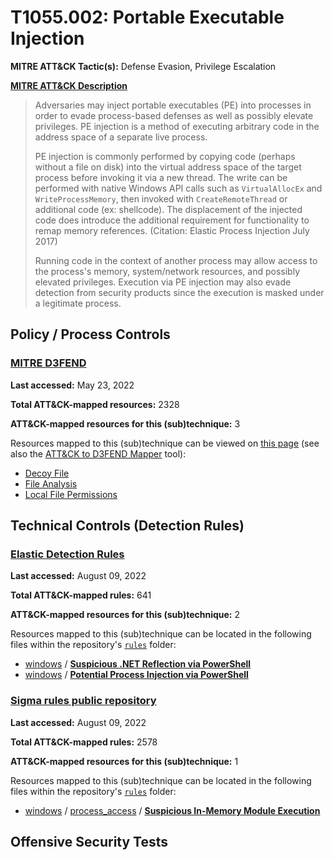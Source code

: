 # T1055.002: Portable Executable Injection
**MITRE ATT&CK Tactic(s):** Defense Evasion, Privilege Escalation

**[MITRE ATT&CK Description](https://attack.mitre.org/techniques/T1055/002)**
<blockquote>Adversaries may inject portable executables (PE) into processes in order to evade process-based defenses as well as possibly elevate privileges. PE injection is a method of executing arbitrary code in the address space of a separate live process. 

PE injection is commonly performed by copying code (perhaps without a file on disk) into the virtual address space of the target process before invoking it via a new thread. The write can be performed with native Windows API calls such as <code>VirtualAllocEx</code> and <code>WriteProcessMemory</code>, then invoked with <code>CreateRemoteThread</code> or additional code (ex: shellcode). The displacement of the injected code does introduce the additional requirement for functionality to remap memory references. (Citation: Elastic Process Injection July 2017) 

Running code in the context of another process may allow access to the process's memory, system/network resources, and possibly elevated privileges. Execution via PE injection may also evade detection from security products since the execution is masked under a legitimate process. </blockquote>

## Policy / Process Controls
### [MITRE D3FEND](https://d3fend.mitre.org/)
**Last accessed:** May 23, 2022

**Total ATT&CK-mapped resources:** 2328

**ATT&CK-mapped resources for this (sub)technique:** 3

Resources mapped to this (sub)technique can be viewed on [this page](https://d3fend.mitre.org/) (see also the [ATT&CK to D3FEND Mapper](https://d3fend.mitre.org/tools/attack-mapper) tool):

* [Decoy File](https://d3fend.mitre.org/technique/d3f:DecoyFile)
* [File Analysis](https://d3fend.mitre.org/technique/d3f:FileAnalysis)
* [Local File Permissions](https://d3fend.mitre.org/technique/d3f:LocalFilePermissions)

## Technical Controls (Detection Rules)
### [Elastic Detection Rules](https://github.com/elastic/detection-rules)
**Last accessed:** August 09, 2022

**Total ATT&CK-mapped rules:** 641

**ATT&CK-mapped resources for this (sub)technique:** 2

Resources mapped to this (sub)technique can be located in the following files within the repository's <code>[rules](https://github.com/elastic/detection-rules/tree/main/rules)</code> folder:

* [windows](https://github.com/elastic/detection-rules/tree/main/rules/windows/) / **[Suspicious .NET Reflection via PowerShell](https://github.com/elastic/detection-rules/blob/main/rules/windows/defense_evasion_posh_assembly_load.toml)**
* [windows](https://github.com/elastic/detection-rules/tree/main/rules/windows/) / **[Potential Process Injection via PowerShell](https://github.com/elastic/detection-rules/blob/main/rules/windows/defense_evasion_posh_process_injection.toml)**

### [Sigma rules public repository](https://github.com/SigmaHQ/sigma)
**Last accessed:** August 09, 2022

**Total ATT&CK-mapped rules:** 2578

**ATT&CK-mapped resources for this (sub)technique:** 1

Resources mapped to this (sub)technique can be located in the following files within the repository's <code>[rules](https://github.com/SigmaHQ/sigma/tree/master/rules)</code> folder:

* [windows](https://github.com/SigmaHQ/sigma/tree/master/rules/windows/) / [process_access](https://github.com/SigmaHQ/sigma/tree/master/rules/windows/process_access/) / **[Suspicious In-Memory Module Execution](https://github.com/SigmaHQ/sigma/blob/master/rules/windows/process_access/proc_access_win_in_memory_assembly_execution.yml)**


## Offensive Security Tests
